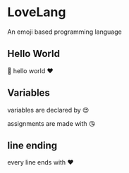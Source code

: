 # LoveLang
An emoji based programming language

## Hello World
🎤 hello world ❤️

## Variables
variables are declared by 😍

assignments are made with 😘

## line ending
every line ends with ❤️

